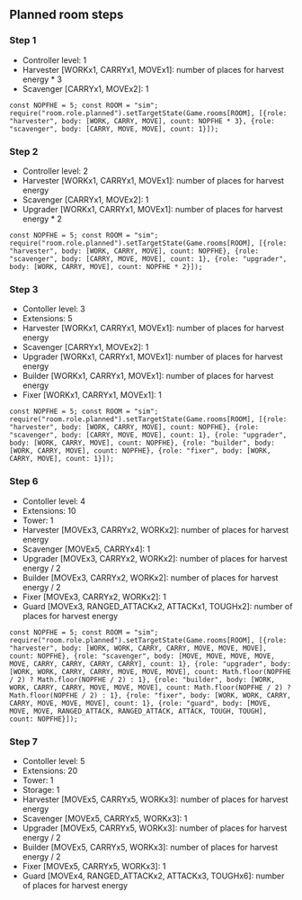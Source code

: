 ## Planned room steps

### Step 1

* Controller level: 1
* Harvester [WORKx1, CARRYx1, MOVEx1]: number of places for harvest energy * 3
* Scavenger [CARRYx1, MOVEx2]: 1

```
const NOPFHE = 5; const ROOM = "sim"; require("room.role.planned").setTargetState(Game.rooms[ROOM], [{role: "harvester", body: [WORK, CARRY, MOVE], count: NOPFHE * 3}, {role: "scavenger", body: [CARRY, MOVE, MOVE], count: 1}]);
```

### Step 2

* Controller level: 2
* Harvester [WORKx1, CARRYx1, MOVEx1]: number of places for harvest energy
* Scavenger [CARRYx1, MOVEx2]: 1
* Upgrader [WORKx1, CARRYx1, MOVEx1]: number of places for harvest energy * 2

```
const NOPFHE = 5; const ROOM = "sim"; require("room.role.planned").setTargetState(Game.rooms[ROOM], [{role: "harvester", body: [WORK, CARRY, MOVE], count: NOPFHE}, {role: "scavenger", body: [CARRY, MOVE, MOVE], count: 1}, {role: "upgrader", body: [WORK, CARRY, MOVE], count: NOPFHE * 2}]);
```

### Step 3

* Contoller level: 3
* Extensions: 5
* Harvester [WORKx1, CARRYx1, MOVEx1]: number of places for harvest energy
* Scavenger [CARRYx1, MOVEx2]: 1
* Upgrader [WORKx1, CARRYx1, MOVEx1]: number of places for harvest energy
* Builder [WORKx1, CARRYx1, MOVEx1]: number of places for harvest energy
* Fixer [WORKx1, CARRYx1, MOVEx1]: 1

```
const NOPFHE = 5; const ROOM = "sim"; require("room.role.planned").setTargetState(Game.rooms[ROOM], [{role: "harvester", body: [WORK, CARRY, MOVE], count: NOPFHE}, {role: "scavenger", body: [CARRY, MOVE, MOVE], count: 1}, {role: "upgrader", body: [WORK, CARRY, MOVE], count: NOPFHE}, {role: "builder", body: [WORK, CARRY, MOVE], count: NOPFHE}, {role: "fixer", body: [WORK, CARRY, MOVE], count: 1}]);
```

### Step 6

* Contoller level: 4
* Extensions: 10
* Tower: 1
* Harvester [MOVEx3, CARRYx2, WORKx2]: number of places for harvest energy
* Scavenger [MOVEx5, CARRYx4]: 1
* Upgrader [MOVEx3, CARRYx2, WORKx2]: number of places for harvest energy / 2
* Builder [MOVEx3, CARRYx2, WORKx2]: number of places for harvest energy / 2
* Fixer [MOVEx3, CARRYx2, WORKx2]: 1
* Guard [MOVEx3, RANGED_ATTACKx2, ATTACKx1, TOUGHx2]: number of places for harvest energy

```
const NOPFHE = 5; const ROOM = "sim"; require("room.role.planned").setTargetState(Game.rooms[ROOM], [{role: "harvester", body: [WORK, WORK, CARRY, CARRY, MOVE, MOVE, MOVE], count: NOPFHE}, {role: "scavenger", body: [MOVE, MOVE, MOVE, MOVE, MOVE, CARRY, CARRY, CARRY, CARRY], count: 1}, {role: "upgrader", body: [WORK, WORK, CARRY, CARRY, MOVE, MOVE, MOVE], count: Math.floor(NOPFHE / 2) ? Math.floor(NOPFHE / 2) : 1}, {role: "builder", body: [WORK, WORK, CARRY, CARRY, MOVE, MOVE, MOVE], count: Math.floor(NOPFHE / 2) ? Math.floor(NOPFHE / 2) : 1}, {role: "fixer", body: [WORK, WORK, CARRY, CARRY, MOVE, MOVE, MOVE], count: 1}, {role: "guard", body: [MOVE, MOVE, MOVE, RANGED_ATTACK, RANGED_ATTACK, ATTACK, TOUGH, TOUGH], count: NOPFHE}]);
```

### Step 7

* Contoller level: 5
* Extensions: 20
* Tower: 1
* Storage: 1
* Harvester [MOVEx5, CARRYx5, WORKx3]: number of places for harvest energy
* Scavenger [MOVEx5, CARRYx5, WORKx3]: 1
* Upgrader [MOVEx5, CARRYx5, WORKx3]: number of places for harvest energy / 2
* Builder [MOVEx5, CARRYx5, WORKx3]: number of places for harvest energy / 2
* Fixer [MOVEx5, CARRYx5, WORKx3]: 1
* Guard [MOVEx4, RANGED_ATTACKx2, ATTACKx3, TOUGHx6]: number of places for harvest energy
